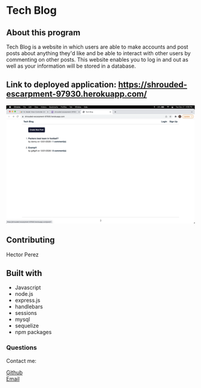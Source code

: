 # Tech Blog

## About this program

Tech Blog is a website in which users are able to make accounts and post posts about anything they'd like and be able to interact with other users by commenting on other posts. This website enables you to log in and out as well as your information will be stored in a database.

## Link to deployed application: https://shrouded-escarpment-97930.herokuapp.com/

![Application screenshot](media/screenshot-js.png)



## Contributing
Hector Perez

## Built with

* Javascript
* node.js
* express.js
* handlebars
* sessions
* mysql
* sequelize
* npm packages 


### Questions
Contact me:

[Github](https://www.github.com/hpere102) <br>
[Email](mailto:hpere102@fiu.edu)
